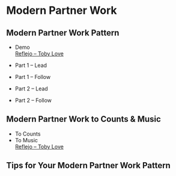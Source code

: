 # Modern Partner Work

## Modern Partner Work Pattern

* Demo
<br>[Reflejo – Toby Love](https://www.youtube.com/watch?v=14eMXE_Zsp0)

* Part 1 – Lead
* Part 1 – Follow
* Part 2 – Lead
* Part 2 – Follow

## Modern Partner Work to Counts & Music

* To Counts
* To Music
<br>[Reflejo – Toby Love](https://www.youtube.com/watch?v=14eMXE_Zsp0)

## Tips for Your Modern Partner Work Pattern
